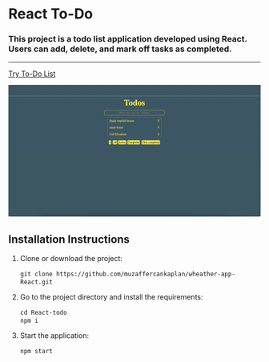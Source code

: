 # React To-Do

### This project is a todo list application developed using React. Users can add, delete, and mark off tasks as completed.

---

[Try To-Do List](https://todo-exa.pages.dev/)

![to do list](./public/ToDoScreen.png)

## Installation Instructions

1.  Clone or download the project:

        git clone https://github.com/muzaffercankaplan/wheather-app-React.git

2.  Go to the project directory and install the requirements:

        cd React-todo
        npm i

3.  Start the application:

        npm start
